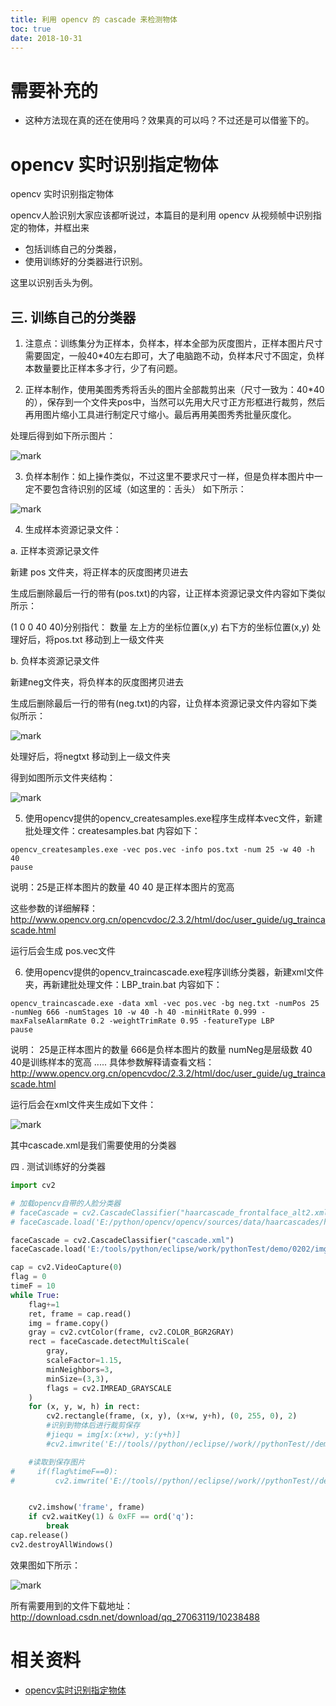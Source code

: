 ```yaml
---
title: 利用 opencv 的 cascade 来检测物体
toc: true
date: 2018-10-31
---
```

# 需要补充的

- 这种方法现在真的还在使用吗？效果真的可以吗？不过还是可以借鉴下的。




# opencv 实时识别指定物体



opencv 实时识别指定物体


opencv人脸识别大家应该都听说过，本篇目的是利用 opencv 从视频帧中识别指定的物体，并框出来

- 包括训练自己的分类器，
- 使用训练好的分类器进行识别。


这里以识别舌头为例。



## 三. 训练自己的分类器

1. 注意点：训练集分为正样本，负样本，样本全部为灰度图片，正样本图片尺寸需要固定，一般40*40左右即可，大了电脑跑不动，负样本尺寸不固定，负样本数量要比正样本多才行，少了有问题。





2. 正样本制作，使用美图秀秀将舌头的图片全部裁剪出来（尺寸一致为：40*40的），保存到一个文件夹pos中，当然可以先用大尺寸正方形框进行裁剪，然后再用图片缩小工具进行制定尺寸缩小。最后再用美图秀秀批量灰度化。


处理后得到如下所示图片：

![mark](http://images.iterate.site/blog/image/181031/a321Ikc9eh.png?imageslim)

3. 负样本制作：如上操作类似，不过这里不要求尺寸一样，但是负样本图片中一定不要包含待识别的区域（如这里的：舌头）
  如下所示：

![mark](http://images.iterate.site/blog/image/181031/J7I65kBbaa.png?imageslim)



4. 生成样本资源记录文件：

a. 正样本资源记录文件

新建 pos 文件夹，将正样本的灰度图拷贝进去

生成后删除最后一行的带有(pos.txt)的内容，让正样本资源记录文件内容如下类似所示：

(1 0 0 40 40)分别指代： 数量  左上方的坐标位置(x,y)  右下方的坐标位置(x,y)
处理好后，将pos.txt 移动到上一级文件夹


b. 负样本资源记录文件

新建neg文件夹，将负样本的灰度图拷贝进去

生成后删除最后一行的带有(neg.txt)的内容，让负样本资源记录文件内容如下类似所示：

![mark](http://images.iterate.site/blog/image/181031/5he2hmE6eK.png?imageslim)

处理好后，将negtxt 移动到上一级文件夹

得到如图所示文件夹结构：

![mark](http://images.iterate.site/blog/image/181031/d8acJJ7df8.png?imageslim)

5. 使用opencv提供的opencv_createsamples.exe程序生成样本vec文件，新建批处理文件：createsamples.bat
  内容如下：

```
opencv_createsamples.exe -vec pos.vec -info pos.txt -num 25 -w 40 -h 40
pause
```

说明：25是正样本图片的数量   40 40 是正样本图片的宽高

这些参数的详细解释：http://www.opencv.org.cn/opencvdoc/2.3.2/html/doc/user_guide/ug_traincascade.html

运行后会生成 pos.vec文件


6. 使用opencv提供的opencv_traincascade.exe程序训练分类器，新建xml文件夹，再新建批处理文件：LBP_train.bat
  内容如下：

```
opencv_traincascade.exe -data xml -vec pos.vec -bg neg.txt -numPos 25 -numNeg 666 -numStages 10 -w 40 -h 40 -minHitRate 0.999 -maxFalseAlarmRate 0.2 -weightTrimRate 0.95 -featureType LBP
pause
```


说明： 25是正样本图片的数量   666是负样本图片的数量   numNeg是层级数  40 40是训练样本的宽高 .....
具体参数解释请查看文档：http://www.opencv.org.cn/opencvdoc/2.3.2/html/doc/user_guide/ug_traincascade.html

运行后会在xml文件夹生成如下文件：

![mark](http://images.iterate.site/blog/image/181031/KI3k903J8h.png?imageslim)

其中cascade.xml是我们需要使用的分类器


四 . 测试训练好的分类器

```python
import cv2

# 加载opencv自带的人脸分类器
# faceCascade = cv2.CascadeClassifier("haarcascade_frontalface_alt2.xml")
# faceCascade.load('E:/python/opencv/opencv/sources/data/haarcascades/haarcascade_frontalface_alt2.xml')

faceCascade = cv2.CascadeClassifier("cascade.xml")
faceCascade.load('E:/tools/python/eclipse/work/pythonTest/demo/0202/img/train/tongue/xml/cascade.xml')

cap = cv2.VideoCapture(0)
flag = 0
timeF = 10
while True:
​    flag+=1
​    ret, frame = cap.read()
​    img = frame.copy()
​    gray = cv2.cvtColor(frame, cv2.COLOR_BGR2GRAY)
​    rect = faceCascade.detectMultiScale(
​        gray,
​        scaleFactor=1.15,
​        minNeighbors=3,
​        minSize=(3,3),
​        flags = cv2.IMREAD_GRAYSCALE
​    )
​    for (x, y, w, h) in rect:
​        cv2.rectangle(frame, (x, y), (x+w, y+h), (0, 255, 0), 2)
​        #识别到物体后进行裁剪保存
​        #jiequ = img[x:(x+w), y:(y+h)]
​        #cv2.imwrite('E://tools//python//eclipse//work//pythonTest//demo//0202//img//save//'+str(flag) + '.jpg',jiequ) #save as jpg

    #读取到保存图片
#     if(flag%timeF==0):
#         cv2.imwrite('E://tools//python//eclipse//work//pythonTest//demo//0202//img//save//'+str(flag) + '.jpg',frame) #save as jpg


    cv2.imshow('frame', frame)
    if cv2.waitKey(1) & 0xFF == ord('q'):
        break
cap.release()
cv2.destroyAllWindows()
```

效果图如下所示：


![mark](http://images.iterate.site/blog/image/181031/FH4A14clij.png?imageslim)


所有需要用到的文件下载地址：  http://download.csdn.net/download/qq_27063119/10238488  




# 相关资料

- [opencv实时识别指定物体](https://blog.csdn.net/qq_27063119/article/details/79247266?utm_source=blogxgwz4)
